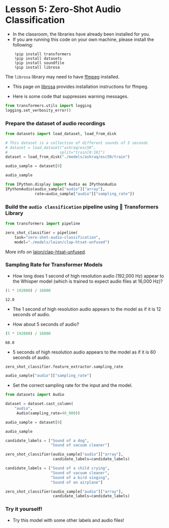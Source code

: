 # Lesson 5: Zero-Shot Audio Classification

- In the classroom, the libraries have already been installed for you.
- If you are running this code on your own machine, please install the following:
``` 
    !pip install transformers
    !pip install datasets
    !pip install soundfile
    !pip install librosa
```

The `librosa` library may need to have [ffmpeg](https://www.ffmpeg.org/download.html) installed. 
- This page on [librosa](https://pypi.org/project/librosa/) provides installation instructions for ffmpeg.

- Here is some code that suppresses warning messages.


```python
from transformers.utils import logging
logging.set_verbosity_error()
```

### Prepare the dataset of audio recordings


```python
from datasets import load_dataset, load_from_disk

# This dataset is a collection of different sounds of 5 seconds
# dataset = load_dataset("ashraq/esc50",
#                       split="train[0:10]")
dataset = load_from_disk("./models/ashraq/esc50/train")
```


```python
audio_sample = dataset[0]
```


```python
audio_sample
```


```python
from IPython.display import Audio as IPythonAudio
IPythonAudio(audio_sample["audio"]["array"],
             rate=audio_sample["audio"]["sampling_rate"])
```

### Build the `audio classification` pipeline using 🤗 Transformers Library


```python
from transformers import pipeline
```


```python
zero_shot_classifier = pipeline(
    task="zero-shot-audio-classification",
    model="./models/laion/clap-htsat-unfused")
```

More info on [laion/clap-htsat-unfused](https://huggingface.co/laion/clap-htsat-unfused).

### Sampling Rate for Transformer Models
- How long does 1 second of high resolution audio (192,000 Hz) appear to the Whisper model (which is trained to expect audio files at 16,000 Hz)? 


```python
(1 * 192000) / 16000
```




    12.0



- The 1 second of high resolution audio appears to the model as if it is 12 seconds of audio.

- How about 5 seconds of audio?


```python
(5 * 192000) / 16000
```




    60.0



- 5 seconds of high resolution audio appears to the model as if it is 60 seconds of audio.


```python
zero_shot_classifier.feature_extractor.sampling_rate
```


```python
audio_sample["audio"]["sampling_rate"]
```

* Set the correct sampling rate for the input and the model.


```python
from datasets import Audio
```


```python
dataset = dataset.cast_column(
    "audio",
     Audio(sampling_rate=48_000))
```


```python
audio_sample = dataset[0]
```


```python
audio_sample
```


```python
candidate_labels = ["Sound of a dog",
                    "Sound of vacuum cleaner"]
```


```python
zero_shot_classifier(audio_sample["audio"]["array"],
                     candidate_labels=candidate_labels)
```


```python
candidate_labels = ["Sound of a child crying",
                    "Sound of vacuum cleaner",
                    "Sound of a bird singing",
                    "Sound of an airplane"]
```


```python
zero_shot_classifier(audio_sample["audio"]["array"],
                     candidate_labels=candidate_labels)
```

### Try it yourself! 
- Try this model with some other labels and audio files!
